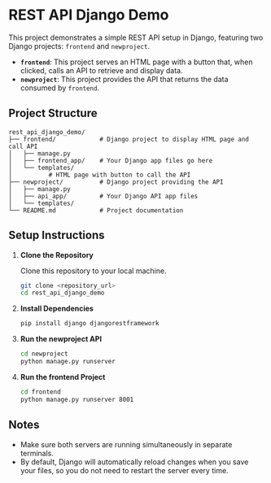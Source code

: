 # REST API Django Demo

This project demonstrates a simple REST API setup in Django, featuring two Django projects: `frontend` and `newproject`.

- **`frontend`**: This project serves an HTML page with a button that, when clicked, calls an API to retrieve and display data.
- **`newproject`**: This project provides the API that returns the data consumed by `frontend`.

## Project Structure

```
rest_api_django_demo/
├── frontend/            # Django project to display HTML page and call API
│   ├── manage.py
│   ├── frontend_app/    # Your Django app files go here
│   └── templates/
│          # HTML page with button to call the API
├── newproject/          # Django project providing the API
│   ├── manage.py
│   ├── api_app/         # Your Django API app files
│   └── templates/
└── README.md            # Project documentation
```

## Setup Instructions

1. **Clone the Repository**

   Clone this repository to your local machine.

   ```bash
   git clone <repository_url>
   cd rest_api_django_demo
   ```
2. **Install Dependencies**
    ```bash
   pip install django djangorestframework
   ```
3. **Run the newproject API**
    ```bash
   cd newproject
   python manage.py runserver
   ```
4. **Run the frontend Project**
    ```bash
   cd frontend
   python manage.py runserver 8001
   ```
## Notes

- Make sure both servers are running simultaneously in separate terminals.
- By default, Django will automatically reload changes when you save your files, so you do not need to restart the server every time.




